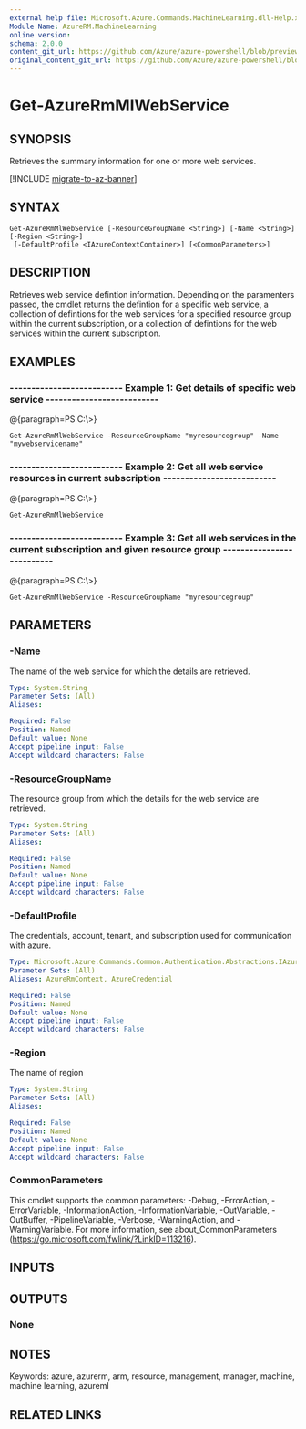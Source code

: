 ```yaml
---
external help file: Microsoft.Azure.Commands.MachineLearning.dll-Help.xml
Module Name: AzureRM.MachineLearning
online version:
schema: 2.0.0
content_git_url: https://github.com/Azure/azure-powershell/blob/preview/src/ResourceManager/MachineLearning/Commands.MachineLearning/help/Get-AzureRmMlWebService.md
original_content_git_url: https://github.com/Azure/azure-powershell/blob/preview/src/ResourceManager/MachineLearning/Commands.MachineLearning/help/Get-AzureRmMlWebService.md
---
```


# Get-AzureRmMlWebService

## SYNOPSIS
Retrieves the summary information for one or more web services.

[!INCLUDE [migrate-to-az-banner](../../includes/migrate-to-az-banner.md)]

## SYNTAX

```
Get-AzureRmMlWebService [-ResourceGroupName <String>] [-Name <String>] [-Region <String>]
 [-DefaultProfile <IAzureContextContainer>] [<CommonParameters>]
```

## DESCRIPTION
Retrieves web service defintion information.
Depending on the paramenters passed, the cmdlet returns the defintion for a specific web service, a collection of defintions for the web services for a specified resource group within the current subscription, or a collection of defintions for the web services within the current subscription.

## EXAMPLES

### --------------------------  Example 1: Get details of specific web service  --------------------------
@{paragraph=PS C:\\\>}





```
Get-AzureRmMlWebService -ResourceGroupName "myresourcegroup" -Name "mywebservicename"
```

### --------------------------  Example 2: Get all web service resources in current subscription  --------------------------
@{paragraph=PS C:\\\>}





```
Get-AzureRmMlWebService
```

### --------------------------  Example 3: Get all web services in the current subscription and given resource group  --------------------------
@{paragraph=PS C:\\\>}





```
Get-AzureRmMlWebService -ResourceGroupName "myresourcegroup"
```

## PARAMETERS

### -Name
The name of the web service for which the details are retrieved.

```yaml
Type: System.String
Parameter Sets: (All)
Aliases: 

Required: False
Position: Named
Default value: None
Accept pipeline input: False
Accept wildcard characters: False
```

### -ResourceGroupName
The resource group from which the details for the web service are retrieved.

```yaml
Type: System.String
Parameter Sets: (All)
Aliases: 

Required: False
Position: Named
Default value: None
Accept pipeline input: False
Accept wildcard characters: False
```

### -DefaultProfile
The credentials, account, tenant, and subscription used for communication with azure.

```yaml
Type: Microsoft.Azure.Commands.Common.Authentication.Abstractions.IAzureContextContainer
Parameter Sets: (All)
Aliases: AzureRmContext, AzureCredential

Required: False
Position: Named
Default value: None
Accept pipeline input: False
Accept wildcard characters: False
```

### -Region
The name of region

```yaml
Type: System.String
Parameter Sets: (All)
Aliases: 

Required: False
Position: Named
Default value: None
Accept pipeline input: False
Accept wildcard characters: False
```

### CommonParameters
This cmdlet supports the common parameters: -Debug, -ErrorAction, -ErrorVariable, -InformationAction, -InformationVariable, -OutVariable, -OutBuffer, -PipelineVariable, -Verbose, -WarningAction, and -WarningVariable. For more information, see about_CommonParameters (https://go.microsoft.com/fwlink/?LinkID=113216).

## INPUTS

## OUTPUTS

### None

## NOTES
Keywords: azure, azurerm, arm, resource, management, manager, machine, machine learning, azureml

## RELATED LINKS

